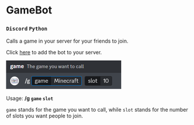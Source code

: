 # GameBot
### `Discord` `Python`

Calls a game in your server for your friends to join.

Click [here](https://discord.com/api/oauth2/authorize?client_id=1063820631180845076&permissions=8&scope=bot) to add the bot to your server.

![screenshot](image.png)

Usage: **/g `game` `slot`**

`game` stands for the game you want to call, while `slot` stands for the number of slots you want people to join.

